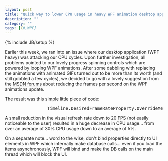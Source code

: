 ```yaml
---
layout: post
title: "Quick way to lower CPU usage in heavy WPF animation desktop app"
description: ""
category: ""
tags: [C#,WPF]
---
```

{% include JB/setup %}

Earlier this week, we ran into an issue where our desktop application (WPF heavy) was attacking our CPU cycles. Upon further investigation, all problems pointed to our lovely progress spinning controls which are powered by looping WPF animations. After some dabbling with replacing the animations with animated GIFs turned out to be more than its worth (and still gobbled a few cycles), we decided to go with a lovely suggestion from the <a href="http://social.msdn.microsoft.com/Forums/en-US/wpf/thread/ba95b75f-6cfd-478e-af7a-9954dee8a1b9">MSDN forums</a> about reducing the frames per second on the WPF animations update.

The result was this simple little piece of code:
<pre name="code" class="csharp">
                Timeline.DesiredFrameRateProperty.OverrideMetadata(typeof(Timeline), new FrameworkPropertyMetadata { DefaultValue = 20 });
</pre>

A small reduction in the visual refresh rate down to 20 FPS (not easily noticeable to the user) resulted in a huge decrease in CPU usage... from over an average of 30% CPU usage down to an average of 5%.

On a separate note... word to the wise, don't bind properties directly to UI elements in WPF which internally make database calls... even if you load the items asynchronously, WPF will bind and make the DB calls on the main thread which will block the UI.

